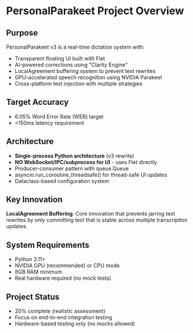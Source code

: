 # PersonalParakeet Project Overview

## Purpose
PersonalParakeet v3 is a real-time dictation system with:
- Transparent floating UI built with Flet
- AI-powered corrections using "Clarity Engine"
- LocalAgreement buffering system to prevent text rewrites
- GPU-accelerated speech recognition using NVIDIA Parakeet
- Cross-platform text injection with multiple strategies

## Target Accuracy
- 6.05% Word Error Rate (WER) target
- <150ms latency requirement

## Architecture
- **Single-process Python architecture** (v3 rewrite)
- **NO WebSocket/IPC/subprocess for UI** - uses Flet directly
- Producer-consumer pattern with queue.Queue
- asyncio.run_coroutine_threadsafe() for thread-safe UI updates
- Dataclass-based configuration system

## Key Innovation
**LocalAgreement Buffering**: Core innovation that prevents jarring text rewrites by only committing text that is stable across multiple transcription updates.

## System Requirements
- Python 3.11+
- NVIDIA GPU (recommended) or CPU mode
- 8GB RAM minimum
- Real hardware required (no mock tests)

## Project Status
- 20% complete (realistic assessment)
- Focus on end-to-end integration testing
- Hardware-based testing only (no mocks allowed)